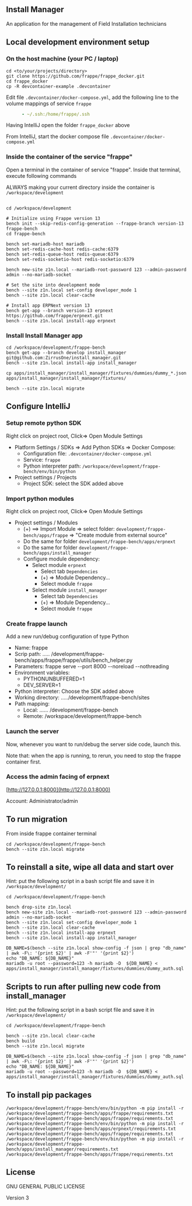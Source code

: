 ## Install Manager

An application for the management of  Field Installation technicians


## Local development environment setup

### On the host machine (your PC / laptop) 

```shell
cd <to/your/projects/directory>
git clone https://github.com/frappe/frappe_docker.git
cd frappe_docker
cp -R devcontainer-example .devcontainer
```

Edit file `.devcontainer/docker-compose.yml`, add the following line to the volume mappings of service `frappe`
```yaml
      - ~/.ssh:/home/frappe/.ssh
```

Having IntelliJ open the folder `frappe_docker` above

From IntelliJ, start the docker compose file `.devcontainer/docker-compose.yml`

### Inside the container of the service "frappe"
Open a terminal in the container of service "frappe". Inside that terminal, execute following commands

ALWAYS making your current directory inside the container is `/workspace/development`

```shell

cd /workspace/development

# Initialize using Frappe version 13
bench init --skip-redis-config-generation --frappe-branch version-13 frappe-bench
cd frappe-bench

bench set-mariadb-host mariadb
bench set-redis-cache-host redis-cache:6379
bench set-redis-queue-host redis-queue:6379
bench set-redis-socketio-host redis-socketio:6379

bench new-site z1n.local --mariadb-root-password 123 --admin-password admin --no-mariadb-socket

# Set the site into development mode
bench --site z1n.local set-config developer_mode 1
bench --site z1n.local clear-cache

# Install app ERPNext version 13
bench get-app --branch version-13 erpnext https://github.com/frappe/erpnext.git
bench --site z1n.local install-app erpnext
```

### Install Install Manager app

```shell
cd /workspace/development/frappe-bench
bench get-app --branch develop install_manager git@github.com:ZirrusOne/install_manager.git
bench --site z1n.local install-app install_manager

cp apps/install_manager/install_manager/fixtures/dummies/dummy_*.json apps/install_manager/install_manager/fixtures/

bench --site z1n.local migrate
```

## Configure IntelliJ

### Setup remote python SDK
Right click on project root, Click=> Open Module Settings
* Platform Settings / SDKs => Add Python SDKs => Docker Compose:
  * Configuration file: `.devcontainer/docker-compose.yml`
  * Service: `frappe`
  * Python interpreter path: `/workspace/development/frappe-bench/env/bin/python`
* Project settings / Projects
  * Project SDK: select the SDK added above

### Import python modules
Right click on project root, Click=> Open Module Settings
* Project settings / Modules
  * (+) ==> Import Module => select folder: `development/frappe-bench/apps/frappe` => "Create module from external source"
  * Do the same for folder `development/frappe-bench/apps/erpnext`
  * Do the same for folder `development/frappe-bench/apps/install_manager`
  * Configure module dependency:
    * Select module `erpnext`
        * Select tab `Dependencies`
        * (+) => Module Dependency...
        * Select module `frappe`
    * Select module `install_manager`
      * Select tab `Dependencies`
      * (+) => Module Dependency...
      * Select module `frappe`

### Create frappe launch
Add a new run/debug configuration of type Python

* Name: frappe
* Scrip path:  ..... /development/frappe-bench/apps/frappe/frappe/utils/bench_helper.py
* Parameters: frappe serve --port 8000 --noreload --nothreading
* Environment variables:
  * PYTHONUNBUFFERED=1
  * DEV_SERVER=1
* Python interpreter: Choose the SDK added above
* Working directory: ...../development/frappe-bench/sites
* Path mapping:
  * Local: ...... /development/frappe-bench
  * Remote: /workspace/development/frappe-bench

### Launch the server
Now, whenever you want to run/debug the server side code, launch this.

Note that: when the app is running, to rerun, you need to stop the frappe container first.

### Access the admin facing of erpnext

[http://127.0.0.1:8000](http://127.0.0.1:8000)

Account: Administrator/admin


## To run migration
From inside frappe container terminal

```shell
cd /workspace/development/frappe-bench
bench --site z1n.local migrate
```

## To reinstall a site, wipe all data and start over

Hint: put the following script in a bash script file and save it in `/workspace/development/`

```shell
cd /workspace/development/frappe-bench

bench drop-site z1n.local
bench new-site z1n.local --mariadb-root-password 123 --admin-password admin --no-mariadb-socket
bench --site z1n.local set-config developer_mode 1
bench --site z1n.local clear-cache
bench --site z1n.local install-app erpnext
bench --site z1n.local install-app install_manager

DB_NAME=$(bench --site z1n.local show-config -f json | grep "db_name" | awk -F\: '{print $2}' | awk -F'"' '{print $2}')
echo "DB_NAME: ${DB_NAME}"
mariadb -u root --password=123 -h mariadb -D  ${DB_NAME} < apps/install_manager/install_manager/fixtures/dummies/dummy_auth.sql
```

## Scripts to run after pulling new code from install_manager

Hint: put the following script in a bash script file and save it in `/workspace/development/`

```shell
cd /workspace/development/frappe-bench

bench --site z1n.local clear-cache
bench build
bench --site z1n.local migrate

DB_NAME=$(bench --site z1n.local show-config -f json | grep "db_name" | awk -F\: '{print $2}' | awk -F'"' '{print $2}')
echo "DB_NAME: ${DB_NAME}"
mariadb -u root --password=123 -h mariadb -D  ${DB_NAME} < apps/install_manager/install_manager/fixtures/dummies/dummy_auth.sql
```

## To install pip packages

```shell
/workspace/development/frappe-bench/env/bin/python -m pip install -r  /workspace/development/frappe-bench/apps/frappe/requirements.txt /workspace/development/frappe-bench/apps/frappe/requirements.txt
/workspace/development/frappe-bench/env/bin/python -m pip install -r  /workspace/development/frappe-bench/apps/erpnext/requirements.txt /workspace/development/frappe-bench/apps/frappe/requirements.txt
/workspace/development/frappe-bench/env/bin/python -m pip install -r  /workspace/development/frappe-bench/apps/install_manager/requirements.txt /workspace/development/frappe-bench/apps/frappe/requirements.txt
```

## License

GNU GENERAL PUBLIC LICENSE

Version 3
